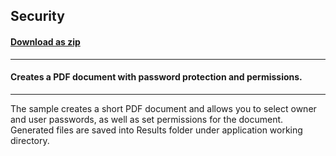 ## Security
#### [Download as zip](https://grapecity.github.io/DownGit/#/home?url=https://github.com/GrapeCity/ComponentOne-Service-Components-Samples/tree/master/Pdf/Security)
____
#### Creates a PDF document with password protection and permissions.
____
The sample creates a short PDF document and allows you to select owner and user passwords, as well as set permissions for the document.
Generated files are saved into Results folder under application working directory.
